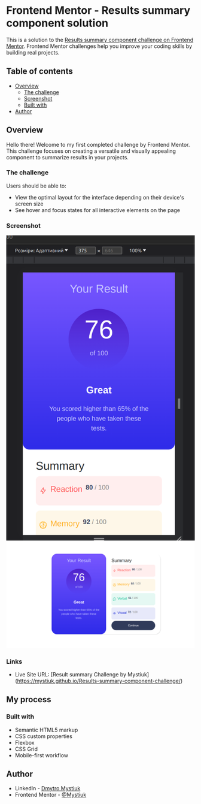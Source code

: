 # Frontend Mentor - Results summary component solution

This is a solution to the [Results summary component challenge on Frontend Mentor](https://www.frontendmentor.io/challenges/results-summary-component-CE_K6s0maV). Frontend Mentor challenges help you improve your coding skills by building real projects. 

## Table of contents

- [Overview](#overview)
  - [The challenge](#the-challenge)
  - [Screenshot](#screenshot)
  - [Built with](#built-with)
- [Author](#author)

## Overview
Hello there! Welcome to my first completed challenge by Frontend Mentor. This challenge focuses on creating a versatile and visually appealing component to summarize results in your projects.   
### The challenge

Users should be able to:

- View the optimal layout for the interface depending on their device's screen size
- See hover and focus states for all interactive elements on the page

### Screenshot

![Mobile](./screenshots/mobile.png)
![Desktiop](./screenshots/desktop.png)

### Links
- Live Site URL: [Result summary Challenge by Mystiuk] (https://mystiuk.github.io/Results-summary-component-challenge/)

## My process

### Built with

- Semantic HTML5 markup
- CSS custom properties
- Flexbox
- CSS Grid
- Mobile-first workflow

## Author

- LinkedIn - [Dmytro Mystiuk]([https://www.your-site.com](https://www.linkedin.com/in/dmytro-mystiuk-404a3a206/))
- Frontend Mentor - [@Mystiuk]()

